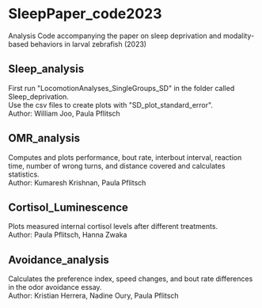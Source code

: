 # SleepPaper_code2023
Analysis Code accompanying the paper on sleep deprivation and modality-based behaviors in larval zebrafish (2023)


## Sleep_analysis
First run "LocomotionAnalyses_SingleGroups_SD" in the folder called Sleep_deprivation.\
Use the csv files to create plots with "SD_plot_standard_error".\
Author: William Joo, Paula Pflitsch


## OMR_analysis
Computes and plots performance, bout rate, interbout interval, reaction time, number of wrong turns, and distance covered and calculates statistics.\
Author: Kumaresh Krishnan, Paula Pflitsch

## Cortisol_Luminescence
Plots measured internal cortisol levels after different treatments.\
Author: Paula Pflitsch, Hanna Zwaka

## Avoidance_analysis
Calculates the preference index, speed changes, and bout rate differences in the odor avoidance essay.\
Author: Kristian Herrera, Nadine Oury, Paula Pflitsch


